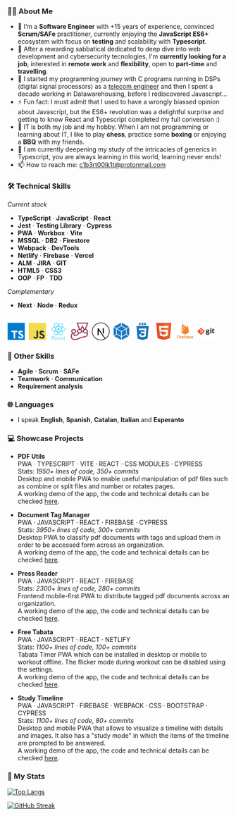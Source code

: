 ### :man_technologist: About Me 

- 🔭 I’m a **Software Engineer** with +15 years of experience, convinced **Scrum/SAFe** practitioner, currently enjoying the **JavaScript ES6+** ecosystem with focus on **testing** and scalability with **Typescript**.
- :dart: After a rewarding sabbatical dedicated to deep dive into web development and cybersecurity tecnologies, I'm **currently looking for a job**, interested in **remote work** and **flexibility**, open to **part-time** and **travelling**.
- :arrows_counterclockwise:  I started my programming journey with C programs running in DSPs (digital signal processors) as a <a href='https://upcommons.upc.edu/handle/2099.1/3562'> telecom engineer</a> and then I spent a decade working in Datawarehousing, before I rediscovered Javascript...
- ⚡ Fun fact: I must admit that I used to have a wrongly biassed opinion about Javascript, but the ES6+ revolution was a delightful surprise and getting to know React and Typescript completed my full conversion :)
- 🥊 IT is both my job and my hobby. When I am not programming or learning about IT, I like to play **chess**, practice some **boxing** or enjoying a **BBQ** with my friends.
- 🌱 I am currently deepening my study of the intricacies of generics in Typescript, you are always learning in this world, learning never ends!
- 📫 How to reach me: c1b3rt00lk1t@protonmail.com

###  :hammer_and_wrench:  Technical Skills
*Current stack*
- **TypeScript** · **JavaScript** · **React**  
- **Jest** · **Testing Library** · **Cypress**  
- **PWA** · **Workbox** · **Vite**
- **MSSQL** · **DB2** · **Firestore**  
- **Webpack** · **DevTools**  
- **Netlify** · **Firebase** · **Vercel**  
- **ALM** · **JIRA** · **GIT**  
- **HTML5** · **CSS3**  
- **OOP** · **FP** · **TDD**

*Complementary*
-  **Next** ·  **Node** ·  **Redux**
<br></br>
  
<img src="https://github.com/devicons/devicon/blob/master/icons/typescript/typescript-original.svg" title="TypeScript" alt="TypeScript" width="40" height="40"/>&nbsp;
<img src="https://github.com/devicons/devicon/blob/master/icons/javascript/javascript-original.svg" title="JavaScript" alt="JavaScript" width="40" height="40"/>&nbsp;
<img src="https://github.com/devicons/devicon/blob/master/icons/react/react-original-wordmark.svg" title="React" alt="React" width="40" height="40"/>&nbsp;
<img src="https://github.com/devicons/devicon/blob/master/icons/jest/jest-plain.svg" title="Jest" alt="Jest" width="40" height="40"/>&nbsp;
<img src="https://github.com/devicons/devicon/blob/master/icons/nextjs/nextjs-line.svg" title="Next" alt="Next" width="40" height="40"/>&nbsp;
<img src="https://github.com/devicons/devicon/blob/master/icons/webpack/webpack-plain.svg" title="WebPack" alt="WebPack" width="40" height="40"/>&nbsp;
<img src="https://github.com/devicons/devicon/blob/master/icons/css3/css3-plain-wordmark.svg"  title="CSS3" alt="CSS" width="40" height="40"/>&nbsp;
<img src="https://github.com/devicons/devicon/blob/master/icons/html5/html5-original.svg" title="HTML5" alt="HTML" width="40" height="40"/>&nbsp;
<img src="https://github.com/devicons/devicon/blob/master/icons/firebase/firebase-plain-wordmark.svg" title="Firebase" alt="Firebase" width="40" height="40"/>&nbsp;
<img src="https://github.com/devicons/devicon/blob/master/icons/git/git-original-wordmark.svg" title="Git" alt="Git" width="40" height="40"/>&nbsp;

### :busts_in_silhouette: Other Skills
- **Agile** · **Scrum** · **SAFe**
- **Teamwork** · **Communication**
- **Requirement analysis**

### :globe_with_meridians: Languages
- I speak **English**, **Spanish**, **Catalan**, **Italian** and **Esperanto**

### :computer: Showcase Projects 
- **PDF Utils**  
PWA · TYPESCRIPT · VITE · REACT · CSS MODULES · CYPRESS  
Stats: *1950+ lines of code, 350+ commits*  
Desktop and mobile PWA to enable useful manipulation of pdf files such as combine or split files and number or rotates pages.  
A working demo of the app, the code and technical details can be checked <a href="https://github.com/c1b3rt00lk1t/pdf-poc">here</a>.

- **Document Tag Manager**  
PWA · JAVASCRIPT · REACT · FIREBASE · CYPRESS  
Stats: *3950+ lines of code, 300+ commits*  
Desktop PWA to classify pdf documents with tags and upload them in order to be accessed form across an organization.  
A working demo of the app, the code and technical details can be checked <a href="https://github.com/c1b3rt00lk1t/press-uploader-prototype/">here</a>.
  
- **Press Reader**  
PWA · JAVASCRIPT · REACT · FIREBASE  
Stats: *2300+ lines of code, 280+ commits*  
Frontend mobile-first PWA to distribute tagged pdf documents across an organization.  
A working demo of the app, the code and technical details can be checked <a href="https://github.com/c1b3rt00lk1t/press-reader-prototype/">here</a>.

- **Free Tabata**  
PWA · JAVASCRIPT · REACT · NETLIFY  
Stats: *1100+ lines of code, 100+ commits*  
Tabata Timer PWA which can be installed in desktop or mobile to workout offline. The flicker mode during workout can be disabled using the settings.  
A working demo of the app, the code and technical details can be checked <a href="https://github.com/c1b3rt00lk1t/free-tabata">here</a>.

- **Study Timeline**  
PWA · JAVASCRIPT · FIREBASE · WEBPACK · CSS · BOOTSTRAP · CYPRESS  
Stats: *1100+ lines of code, 80+ commits*  
Desktop and mobile PWA that allows to visualize a timeline with details and images.
It also has a "study mode" in which the items of the timeline are prompted to be answered.  
A working demo of the app, the code and technical details can be checked <a href="https://github.com/c1b3rt00lk1t/studyTimeline">here</a>.


### :compass: My Stats 


[![Top Langs](http://github-readme-stats-c1b3rt00lk1ts-projects.vercel.app/api/top-langs/?username=c1b3rt00lk1t&layout=compact&theme=vision-friendly-dark)](https://github.com/anuraghazra/github-readme-stats)  

[![GitHub Streak](http://github-readme-streak-stats.herokuapp.com?user=c1b3rt00lk1t&theme=dark&background=000000)](https://git.io/streak-stats)  

